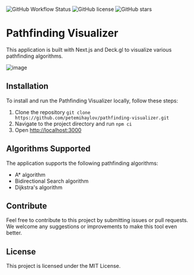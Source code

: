 ![GitHub Workflow Status](https://github.com/petemihaylov/pathfinding-visualizer/actions/workflows/node.js.yml/badge.svg?branch=master)
![GitHub license](https://img.shields.io/github/license/petemihaylov/pathfinding-visualizer)
![GitHub stars](https://img.shields.io/github/stars/petemihaylov/pathfinding-visualizer)

# Pathfinding Visualizer
This application is built with Next.js and Deck.gl to visualize various pathfinding algorithms.

![image](https://github.com/petemihaylov/pathfinding-visualizer/assets/15163891/baf1ebba-3f85-48ca-9ed0-cc6947d38bf5)

## Installation

To install and run the Pathfinding Visualizer locally, follow these steps:

1. Clone the repository `git clone https://github.com/petemihaylov/pathfinding-visualizer.git`
2. Navigate to the project directory and run `npm ci`
3. Open [http://localhost:3000](http://localhost:3000)

## Algorithms Supported

The application supports the following pathfinding algorithms:

- A* algorithm
- Bidirectional Search algorithm
- Dijkstra's algorithm

## Contribute

Feel free to contribute to this project by submitting issues or pull requests. We welcome any suggestions or improvements to make this tool even better.

## License

This project is licensed under the MIT License.
